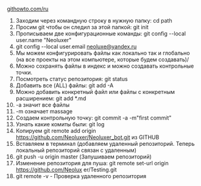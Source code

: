 [githowto.com/ru](https://githowto.com/ru)

1. Заходим через командную строку в нужную папку: cd path
2. Просим git чтобы он следил за этой папкой: git init
3. Прописываем две конфигурационные команды: git config --local user.name "Neoluxer"
4. git config --local user.email neoluxe@yandex.ru
5. Мы можем конфигурировать файлы как локально так и глобально (на все проекты на этом компьютере, которые будем создавать)/
6. Можно сохранять файлы в индекс и можно создавать контрольные точки.
7. Посмотреть статус репозитория: git status
8. Добавить все (ALL) файлы: git add -A
9. Можно добавить конкретный файл или файлы с конкретным расширением: git add *.md
10. -a значит все файлы
11. -m означает massage
12. Создаем контрольную точку: git commit -a -m"first commit"
13. Узнать какие комиты были: git log
14. Копируем
 git remote add origin https://github.com/Neoluxer/Neoluxer_bot.git из
GITHUB
15. Вставляем в терминал (добавляем удаленный репозиторий. Теперь локальный репозиторий связан с удаленным)
16. git push -u origin master  (Запушиваем репозиторий)
17. Изменение репозитория для пуша: git remote set-url origin https://github.com/Neolux
er/Testing.git
18. git remote -v    - Проверка удаленного репозитория
